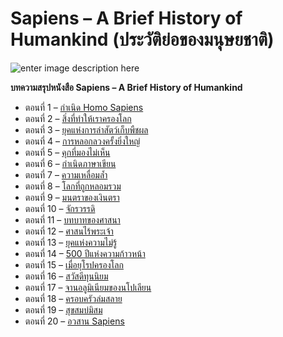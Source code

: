 Sapiens – A Brief History of Humankind (ประวัติย่อของมนุษยชาติ)
===
![enter image description here](https://images-na.ssl-images-amazon.com/images/I/41+lolL22gL._SX314_BO1,204,203,200_.jpg)

**บทความสรุปหนังสือ Sapiens – A Brief History of Humankind**

- ตอนที่ 1 – [กำเนิด Homo Sapiens](https://anontawong.com/2016/12/11/sapiens-1/)
- ตอนที่ 2 – [สิ่งที่ทำให้เราครองโลก](https://anontawong.com/2016/12/18/sapiens-2/)
- ตอนที่ 3 – [ยุคแห่งการล่าสัตว์เก็บพืชผล](https://anontawong.com/2016/12/25/sapiens-3/)
- ตอนที่ 4 – [การหลอกลวงครั้งยิ่งใหญ่](https://anontawong.com/2017/01/08/sapiens-4/)
- ตอนที่ 5 – [คุกที่มองไม่เห็น](https://anontawong.com/2017/01/15/sapiens-5/)
- ตอนที่ 6 – [กำเนิดภาษาเขียน](https://anontawong.com/2017/01/22/sapiens-6/)
- ตอนที่ 7 – [ความเหลื่อมล้ำ](https://anontawong.com/2017/01/29/sapiens-7/)
- ตอนที่ 8 – [โลกที่ถูกหลอมรวม](https://anontawong.com/2017/02/05/sapiens-8/)
- ตอนที่ 9 – [มนตราของเงินตรา](https://anontawong.com/2017/02/12/sapiens-9/)
- ตอนที่ 10 – [จักรวรรดิ](https://anontawong.com/2017/02/20/sapiens-10/)
- ตอนที่ 11 – [บทบาทของศาสนา](https://anontawong.com/2017/02/26/sapiens-11/)
- ตอนที่ 12 – [ศาสนไร้พระเจ้า](https://anontawong.com/2017/03/05/sapiens-12/)
- ตอนที่ 13 – [ยุคแห่งความไม่รู้](https://anontawong.com/2017/03/19/sapiens-13/)
- ตอนที่ 14 – [500 ปีแห่งความก้าวหน้า  ](https://anontawong.com/2017/03/26/sapiens-14/)
- ตอนที่ 15 – [เมื่อยุโรปครองโลก](https://anontawong.com/2017/04/02/sapiens-15/)
- ตอนที่ 16 – [สวัสดีทุนนิยม](https://anontawong.com/2017/04/09/sapiens-16/)
- ตอนที่ 17 – [จานอลูมิเนียมของนโปเลียน](https://anontawong.com/2017/04/17/sapiens-17/)
- ตอนที่ 18 – [ครอบครัวล่มสลาย](https://anontawong.com/2017/04/23/sapiens-18/)
- ตอนที่ 19 – [สุขสมบ่มิสม](https://anontawong.com/2017/04/30/sapiens-19/)
- ตอนที่ 20 – [อวสาน Sapiens](https://anontawong.com/2017/05/08/sapiens-20/)
